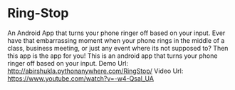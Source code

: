 # Ring-Stop
An Android App that turns your phone ringer off based on your input.
Ever have that embarrassing moment when your phone rings in the middle 
of a class, business meeting, or just any event where its not supposed to? 
Then this app is the app for you! This is an android app that turns your 
phone ringer off based on your input.
Demo Url: http://abirshukla.pythonanywhere.com/RingStop/
Video Url: https://www.youtube.com/watch?v=-w4-Qsal_UA

